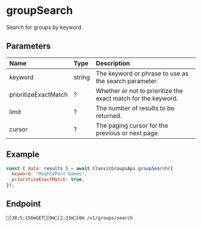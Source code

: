 
# groupSearch
Search for groups by keyword.


## Parameters
| Name                 | Type   | Description                                                   |
| :------------------- | :----- | :------------------------------------------------------------ |
| keyword              | string | The keyword or phrase to use as the search parameter.         |
| prioritizeExactMatch | ?      | Whether or not to prioritize the exact match for the keyword. |
| limit                | ?      | The number of results to be returned.                         |
| cursor               | ?      | The paging cursor for the previous or next page.              |



## Example
```js copy showLineNumbers
const { data: results } = await ClassicGroupsApi.groupSearch({
  keyword: "MightyPart Games",
  prioritizeExactMatch: true,
}); 
```

## Endpoint
```ansi
[38;5;156mGET[0m[2;33m[0m /v1/groups/search
```
  